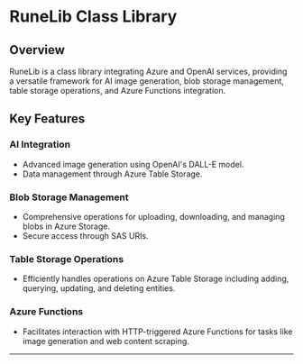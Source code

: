 # RuneLib Class Library

## Overview

RuneLib is a class library integrating Azure and OpenAI services, providing a versatile framework for AI image generation, blob storage management, table storage operations, and Azure Functions integration. 

## Key Features

### AI Integration
- Advanced image generation using OpenAI's DALL-E model.
- Data management through Azure Table Storage.

### Blob Storage Management
- Comprehensive operations for uploading, downloading, and managing blobs in Azure Storage.
- Secure access through SAS URIs.

### Table Storage Operations
- Efficiently handles operations on Azure Table Storage including adding, querying, updating, and deleting entities.

### Azure Functions
- Facilitates interaction with HTTP-triggered Azure Functions for tasks like image generation and web content scraping.
---
